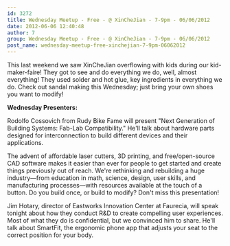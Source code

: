 ```yaml
---
id: 3272
title: Wednesday Meetup - Free - @ XinCheJian - 7-9pm - 06/06/2012
date: 2012-06-06 12:40:48
author: 7
group: Wednesday Meetup - Free - @ XinCheJian - 7-9pm - 06/06/2012
post_name: wednesday-meetup-free-xinchejian-7-9pm-06062012
---
```


This last weekend we saw XinCheJian overflowing with kids during our kid-maker-faire! They got to see and do everything we do, well, almost everything! They used solder and hot glue, key ingredients in everything we do. Check out sandal making this Wednesday; just bring your own shoes you want to modify! 

**Wednesday Presenters:**

Rodolfo Cossovich from Rudy Bike Fame will present "Next Generation of Building Systems: Fab-Lab Compatibility." He'll talk about hardware parts designed for interconnection to build different devices and their applications.

The advent of affordable laser cutters, 3D printing, and free/open-source CAD software makes it easier than ever for people to get started and create things previously out of reach. We're rethinking and rebuilding a huge industry—from education in math, science, design, user skills, and manufacturing processes—with resources available at the touch of a button. Do you build once, or build to modify?  Don't miss this presentation!

Jim Hotary, director of Eastworks Innovation Center at Faurecia, will speak tonight about how they conduct R&D to create compelling user experiences.  Most of what they do is confidential, but we convinced him to share. He'll talk about SmartFit, the ergonomic phone app that adjusts your seat to the correct position for your body.